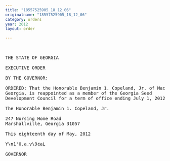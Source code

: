 ```yaml
---
title: "18557525905_18_12_06"
originalname: "18557525905_18_12_06"
category: orders
year: 2012
layout: order

---
```

<pre>
 

THE STATE OF GEORGIA

EXECUTIVE ORDER

BY THE GOVERNOR:

ORDERED: That the Honorable Benjamin 1. Copeland, Jr. of Macon County,
Georgia, is reappointed as a member of the Georgia Seed
Development Council for a term of office ending July 1, 2012.

The Honorable Benjamin 1. Copeland, Jr.

247 Nursing Home Road
Marshallville, Georgia 31057

This eighteenth day of May, 2012

Y\n1'0.a.v\9¢aL

GOVERNOR

</pre>
